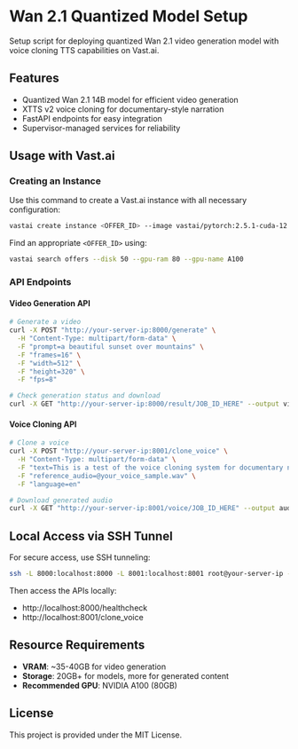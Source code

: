 # Wan 2.1 Quantized Model Setup

Setup script for deploying quantized Wan 2.1 video generation model with voice cloning TTS capabilities on Vast.ai.

## Features

- Quantized Wan 2.1 14B model for efficient video generation
- XTTS v2 voice cloning for documentary-style narration
- FastAPI endpoints for easy integration
- Supervisor-managed services for reliability

## Usage with Vast.ai

### Creating an Instance

Use this command to create a Vast.ai instance with all necessary configuration:

```bash
vastai create instance <OFFER_ID> --image vastai/pytorch:2.5.1-cuda-12.1.1 --env '-p 1111:1111 -p 6006:6006 -p 8080:8080 -p 8384:8384 -p 8000:8000 -p 8001:8001 -p 22:22 -e OPEN_BUTTON_PORT=1111 -e OPEN_BUTTON_TOKEN=1 -e JUPYTER_DIR=/ -e DATA_DIRECTORY=/workspace/ -e PORTAL_CONFIG="localhost:1111:11111:/:Instance Portal|localhost:8080:18080:/:Jupyter|localhost:8080:8080:/terminals/1:Jupyter Terminal|localhost:8000:8000:/:Wan2.1 API|localhost:8001:8001:/:TTS API|localhost:6006:16006:/:Tensorboard" -e PROVISIONING_SCRIPT="https://raw.githubusercontent.com/altommo/wan21-quantized-setup/main/setup.sh" -e AUTH_EXCLUDE="8000,8001"' --disk 500 --jupyter --ssh --direct
```

Find an appropriate `<OFFER_ID>` using:
```bash
vastai search offers --disk 50 --gpu-ram 80 --gpu-name A100
```

### API Endpoints

#### Video Generation API

```bash
# Generate a video
curl -X POST "http://your-server-ip:8000/generate" \
  -H "Content-Type: multipart/form-data" \
  -F "prompt=a beautiful sunset over mountains" \
  -F "frames=16" \
  -F "width=512" \
  -F "height=320" \
  -F "fps=8"

# Check generation status and download
curl -X GET "http://your-server-ip:8000/result/JOB_ID_HERE" --output video.mp4
```

#### Voice Cloning API

```bash
# Clone a voice
curl -X POST "http://your-server-ip:8001/clone_voice" \
  -H "Content-Type: multipart/form-data" \
  -F "text=This is a test of the voice cloning system for documentary narration." \
  -F "reference_audio=@your_voice_sample.wav" \
  -F "language=en"

# Download generated audio
curl -X GET "http://your-server-ip:8001/voice/JOB_ID_HERE" --output audio.wav
```

## Local Access via SSH Tunnel

For secure access, use SSH tunneling:

```bash
ssh -L 8000:localhost:8000 -L 8001:localhost:8001 root@your-server-ip -p your-ssh-port
```

Then access the APIs locally:
- http://localhost:8000/healthcheck
- http://localhost:8001/clone_voice

## Resource Requirements

- **VRAM**: ~35-40GB for video generation
- **Storage**: 20GB+ for models, more for generated content
- **Recommended GPU**: NVIDIA A100 (80GB)

## License

This project is provided under the MIT License.
